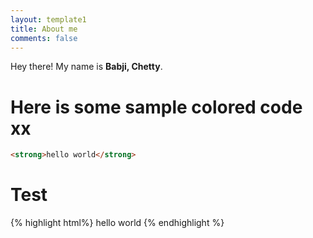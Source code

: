```yaml
---
layout: template1
title: About me
comments: false
---
```


Hey there! My name is **Babji, Chetty**.

# Here is some sample colored code xx

```html
<strong>hello world</strong>

```
# Test

{% highlight html%}
  hello world
{% endhighlight %}
